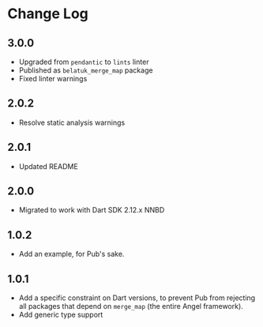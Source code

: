 # Change Log

## 3.0.0

* Upgraded from `pendantic` to `lints` linter
* Published as `belatuk_merge_map` package
* Fixed linter warnings

## 2.0.2

* Resolve static analysis warnings

## 2.0.1

* Updated README

## 2.0.0

* Migrated to work with Dart SDK 2.12.x NNBD

## 1.0.2

* Add an example, for Pub's sake.

## 1.0.1

* Add a specific constraint on Dart versions, to prevent Pub from rejecting all packages that depend on
`merge_map` (the entire Angel framework).
* Add generic type support
